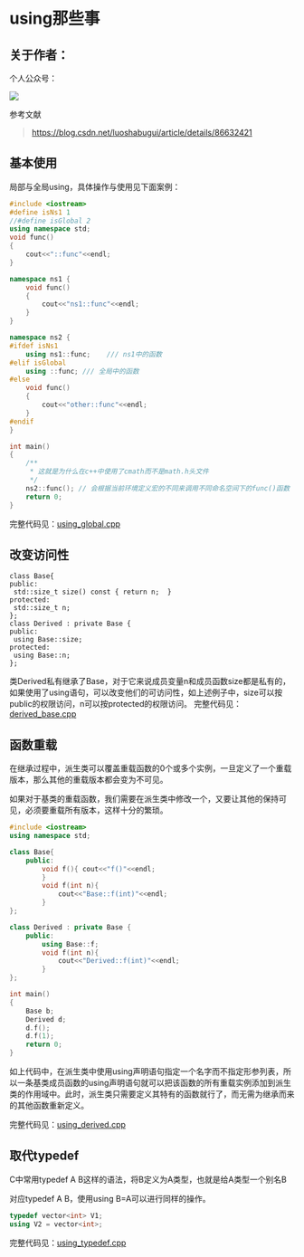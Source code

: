 # using那些事
## 关于作者：

个人公众号：

![](../img/wechat.jpg)

参考文献
> https://blog.csdn.net/luoshabugui/article/details/86632421

## 基本使用

局部与全局using，具体操作与使用见下面案例：

```c++
#include <iostream>
#define isNs1 1
//#define isGlobal 2
using namespace std;
void func() 
{
    cout<<"::func"<<endl;
}

namespace ns1 {
    void func()
    {
        cout<<"ns1::func"<<endl; 
    }
}

namespace ns2 {
#ifdef isNs1 
    using ns1::func;    /// ns1中的函数
#elif isGlobal
    using ::func; /// 全局中的函数
#else
    void func() 
    {
        cout<<"other::func"<<endl; 
    }
#endif
}

int main() 
{
    /**
     * 这就是为什么在c++中使用了cmath而不是math.h头文件
     */
    ns2::func(); // 会根据当前环境定义宏的不同来调用不同命名空间下的func()函数
    return 0;
}
```
完整代码见：[using_global.cpp](using_global.cpp)
## 改变访问性

```
class Base{
public:
 std::size_t size() const { return n;  }
protected:
 std::size_t n;
};
class Derived : private Base {
public:
 using Base::size;
protected:
 using Base::n;
};
```

类Derived私有继承了Base，对于它来说成员变量n和成员函数size都是私有的，如果使用了using语句，可以改变他们的可访问性，如上述例子中，size可以按public的权限访问，n可以按protected的权限访问。
完整代码见：[derived_base.cpp](derived_base.cpp)
## 函数重载

在继承过程中，派生类可以覆盖重载函数的0个或多个实例，一旦定义了一个重载版本，那么其他的重载版本都会变为不可见。

如果对于基类的重载函数，我们需要在派生类中修改一个，又要让其他的保持可见，必须要重载所有版本，这样十分的繁琐。

```c++
#include <iostream>
using namespace std;

class Base{
    public:
        void f(){ cout<<"f()"<<endl;
        }
        void f(int n){
            cout<<"Base::f(int)"<<endl;
        }
};

class Derived : private Base {
    public:
        using Base::f;
        void f(int n){
            cout<<"Derived::f(int)"<<endl;
        }
};

int main()
{
    Base b;
    Derived d;
    d.f();
    d.f(1);
    return 0;
}
```
如上代码中，在派生类中使用using声明语句指定一个名字而不指定形参列表，所以一条基类成员函数的using声明语句就可以把该函数的所有重载实例添加到派生类的作用域中。此时，派生类只需要定义其特有的函数就行了，而无需为继承而来的其他函数重新定义。

完整代码见：[using_derived.cpp](using_derived.cpp)
## 取代typedef

C中常用typedef A B这样的语法，将B定义为A类型，也就是给A类型一个别名B

对应typedef A B，使用using B=A可以进行同样的操作。

```c++
typedef vector<int> V1; 
using V2 = vector<int>;
```
完整代码见：[using_typedef.cpp](using_typedef.cpp)
